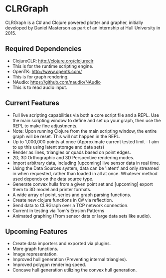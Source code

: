 # CLRGraph
CLRGraph is a C# and Clojure powered plotter and grapher, initially developed by Daniel Masterson as part of an internship at Hull University in 2015.

## Required Dependencies
* ClojureCLR: http://clojure.org/clojureclr
 * This is for the runtime scripting engine.
* OpenTK: http://www.opentk.com/
 * This is for graph rendering.
* NAudio: https://github.com/naudio/NAudio
 * This is to read audio input. 

## Current Features
* Full live scripting capabilities via both a core script file and a REPL. Use the main scripting window to define and set up your graph, then use the REPL to make fine adjustments.
 * Note: Upon running Clojure from the main scripting window, the entire graph will be reset. This will not happen in the REPL.
* Up to 1,000,000 points at once (Approximate current tested limit - I aim to up this using latent storage and data sets)
* Render as lines, triangles or quads based on point edges.
* 2D, 3D Orthographic and 3D Perspective rendering modes.
* Import arbitrary data, including [upcoming] live sensor data in real time.
 * Using the Data Sources system, data can be 'latent' and only streamed in when requested, rather than loaded in all at once. Whatever method used depends on the data source type.
* Generate convex hulls from a given point set and [upcoming] export them to 3D model and printer formats.
* A wide array of point, series and graph parsing functions.
* Create new clojure functions in C# via reflection.
* Send data to CLRGraph over a TCP network connection.
 * Current in testing via Tom's Erosion Patterns
* Animated graphing (From sensor data or large data sets like audio).

## Upcoming Features
* Create data importers and exported via plugins.
* More graph functions.
* Image representation.
* Improved hull generation (Preventing internal triangles).
* Improved polygon rendering speed.
* Concave hull generation utilizing the convex hull generation.
